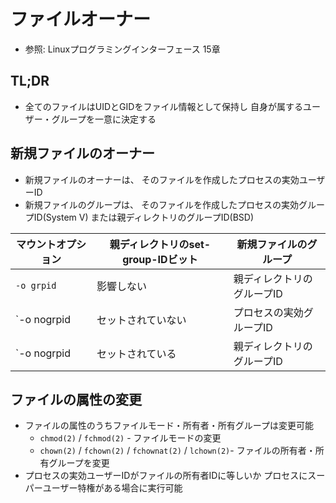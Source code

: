# ファイルオーナー
- 参照: Linuxプログラミングインターフェース 15章

## TL;DR
- 全てのファイルはUIDとGIDをファイル情報として保持し
  自身が属するユーザー・グループを一意に決定する

## 新規ファイルのオーナー
- 新規ファイルのオーナーは、
  そのファイルを作成したプロセスの実効ユーザーID
- 新規ファイルのグループは、
  そのファイルを作成したプロセスの実効グループID(System V)
  または親ディレクトリのグループID(BSD)

| マウントオプション | 親ディレクトリのset-group-IDビット | 新規ファイルのグループ     |
| -                  | -                                  | -                          |
| `-o grpid`         | 影響しない                         | 親ディレクトリのグループID |
| `-o nogrpid        | セットされていない                 | プロセスの実効グループID   |
| `-o nogrpid        | セットされている                   | 親ディレクトリのグループID |

## ファイルの属性の変更
- ファイルの属性のうちファイルモード・所有者・所有グループは変更可能
  - `chmod(2)` / `fchmod(2)`  - ファイルモードの変更
  - `chown(2)` / `fchown(2)` / `fchownat(2)` / `lchown(2)`- ファイルの所有者・所有グループを変更
- プロセスの実効ユーザーIDがファイルの所有者IDに等しいか
  プロセスにスーパーユーザー特権がある場合に実行可能
